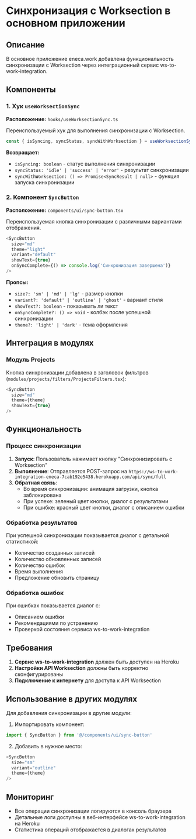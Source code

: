 # Синхронизация с Worksection в основном приложении

## Описание

В основное приложение eneca.work добавлена функциональность синхронизации с Worksection через интеграционный сервис ws-to-work-integration.

## Компоненты

### 1. Хук `useWorksectionSync`

**Расположение:** `hooks/useWorksectionSync.ts`

Переиспользуемый хук для выполнения синхронизации с Worksection.

```typescript
const { isSyncing, syncStatus, syncWithWorksection } = useWorksectionSync()
```

**Возвращает:**
- `isSyncing: boolean` - статус выполнения синхронизации
- `syncStatus: 'idle' | 'success' | 'error'` - результат синхронизации
- `syncWithWorksection: () => Promise<SyncResult | null>` - функция запуска синхронизации

### 2. Компонент `SyncButton`

**Расположение:** `components/ui/sync-button.tsx`

Переиспользуемая кнопка синхронизации с различными вариантами отображения.

```typescript
<SyncButton 
  size="md"
  theme="light"
  variant="default"
  showText={true}
  onSyncComplete={() => console.log('Синхронизация завершена')}
/>
```

**Пропсы:**
- `size?: 'sm' | 'md' | 'lg'` - размер кнопки
- `variant?: 'default' | 'outline' | 'ghost'` - вариант стиля
- `showText?: boolean` - показывать ли текст
- `onSyncComplete?: () => void` - колбэк после успешной синхронизации
- `theme?: 'light' | 'dark'` - тема оформления

## Интеграция в модулях

### Модуль Projects

Кнопка синхронизации добавлена в заголовок фильтров (`modules/projects/filters/ProjectsFilters.tsx`):

```typescript
<SyncButton 
  size="md"
  theme={theme}
  showText={true}
/>
```

## Функциональность

### Процесс синхронизации

1. **Запуск**: Пользователь нажимает кнопку "Синхронизировать с Worksection"
2. **Выполнение**: Отправляется POST-запрос на `https://ws-to-work-integration-eneca-7cab192e5438.herokuapp.com/api/sync/full`
3. **Обратная связь**: 
   - Во время синхронизации: анимация загрузки, кнопка заблокирована
   - При успехе: зеленый цвет кнопки, диалог с результатами
   - При ошибке: красный цвет кнопки, диалог с описанием ошибки

### Обработка результатов

При успешной синхронизации показывается диалог с детальной статистикой:
- Количество созданных записей
- Количество обновленных записей  
- Количество ошибок
- Время выполнения
- Предложение обновить страницу

### Обработка ошибок

При ошибках показывается диалог с:
- Описанием ошибки
- Рекомендациями по устранению
- Проверкой состояния сервиса ws-to-work-integration

## Требования

1. **Сервис ws-to-work-integration** должен быть доступен на Heroku
2. **Настройки API Worksection** должны быть корректно сконфигурированы
3. **Подключение к интернету** для доступа к API Worksection

## Использование в других модулях

Для добавления синхронизации в другие модули:

1. Импортировать компонент:
```typescript
import { SyncButton } from '@/components/ui/sync-button'
```

2. Добавить в нужное место:
```typescript
<SyncButton 
  size="sm"
  variant="outline"
  theme={theme}
/>
```

## Мониторинг

- Все операции синхронизации логируются в консоль браузера
- Детальные логи доступны в веб-интерфейсе ws-to-work-integration на Heroku
- Статистика операций отображается в диалогах результатов 